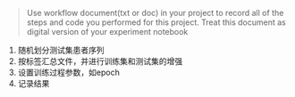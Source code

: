 > Use workflow document(txt or doc) in your project to record all of the steps and code you performed for this project. Treat this document as digital version of your experiment notebook

1. 随机划分测试集患者序列
2. 按标签汇总文件，并进行训练集和测试集的增强
3. 设置训练过程参数，如epoch
4. 记录结果

